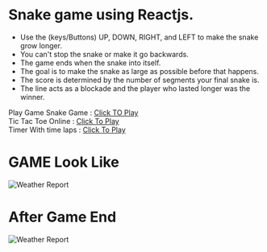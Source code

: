 # Snake game using Reactjs.

- Use the (keys/Buttons) UP, DOWN, RIGHT, and LEFT to make the snake grow longer.
- You can't stop the snake or make it go backwards.
- The game ends when the snake into itself.
- The goal is to make the snake as large as possible before that happens.
- The score is determined by the number of segments your final snake is.
- The line acts as a blockade and the player who lasted longer was the winner.


Play Game Snake Game : [Click TO Play](https://rdinesh1667.github.io/snake-game-using-react) <br>
Tic Tac Toe Online   : [Click To Play](https://tic-tac-toe-online-2024.netlify.app)<br> 
Timer With time laps : [Click To Play](https://tic-tac-toe-online-2024.netlify.app) <br>

# GAME Look Like<br>
![Weather Report](https://raw.github.com/Rdinesh1667/snake-game-using-react/master/src/images/snake-img-1.png) <br>

# After Game End <br>
![Weather Report](https://raw.github.com/Rdinesh1667/snake-game-using-react/master/src/images/snake-img-2.png) <br>

